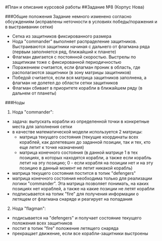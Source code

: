 #План и описание курсовой работы
##Задание №8 (Корпус Нова)

###Общие положения
Задание немного изменено согласно обсуждениям (исправлены неточности в условиях победы/поражения и в выстраивании сетки)
- Сетка из защитников фиксированного размера
- Нода "commander" выполняет распраделение защитников. Выстраиваются защитники начиная с дальнего от флагмана ряда (первым заполняется ряд, ближайший к планете)
- Флагман двигается с постоянной скоростью. Выстрелы по защитикам тоже с фиксированной периодичностью
- Поражением считается, если флагман проник в область, где располагаются защитники (в зону матрицы защитников)
- Победой считается, если вся матрица защитников заполнена, а флагман не долетел до области сетки защитников
- Флагман сбивает в приоритете корабли в ближайшем ряду (в дальнем от планеты)

###Ноды

1. Нода "commander":
  - задача: выпускать корабли из определенной точки в конкретные места для заполнения сетки
  - в качестве математической модели используется 2 матрицы:
    - матрица текущего состояния (текущие координаты всех кораблей, как долетевших до заданной позиции, так и тех, кто еще летит к точке назначения)
    - матрица конечного состояния (в данной матрице 1 в тех позициях, в которых находятся корабли, а также если корабль летит на эту позицию; 0 - если корабля на позиции нет и на эту позицию в данный момент не летит никакой корабль)
  - матрица текущего состояния постится в топик "defengers"
  - матрица конечного состояния необходима только для реализации логики "commander". Эта матрица позволяет понимать, на каких позициях нет кораблей, а также на какие позиции не летят корабли
  - подписывается на топик "fire" для получения информации о летящем от флагмана снаряде и реагирует на попадания
  
2. Нода "flagman":
  - подисывается на "defengers" и получает состояние текущего положения всех защитников
  - постит в топик "fire" положение летящего снаряда
  - прекращает движение, если все корабли-защитники выстроены
